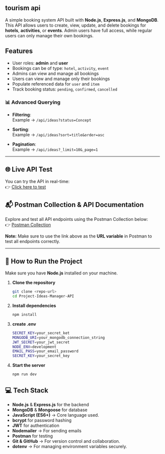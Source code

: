 ## tourism api

A simple booking system API built with **Node.js**, **Express.js**, and **MongoDB**.  
This API allows users to create, view, update, and delete bookings for **hotels**, **activities**, or **events**. Admin users have full access, while regular users can only manage their own bookings.


## Features
- User roles: **admin** and **user**
- Bookings can be of type: `hotel`, `activity`, `event`
- Admins can view and manage all bookings
- Users can view and manage only their bookings
- Populate referenced data for `user` and `item`
- Track booking status: `pending`, `confirmed`, `cancelled` 


### 📊 Advanced Querying  
- **Filtering**:  
  Example → `/api/ideas?status=Concept`  

- **Sorting**:  
  Example → `/api/ideas?sort=title&order=asc`  

- **Pagination**:  
  Example → `/api/ideas?_limit=10&_page=1`  
---
## 🌐 Live API Test
You can try the API in real-time:  
👉 [Click here to test](https://tourism-api-production-aac8.up.railway.app)

## 📬 Postman Collection & API Documentation
Explore and test all API endpoints using the Postman Collection below:  
👉 [Postman Collection](https://goatme.postman.co/workspace/SocialNet-API~f41737ee-6515-4f7d-8266-fe9389bba116/collection/40780206-70ea1d27-d4a5-4e6e-bb2b-7c153d490985?action=share&source=copy-link&creator=40780206)  

**Note:** Make sure to use the link above as the **URL variable** in Postman to test all endpoints correctly.

---
## 🚀 How to Run the Project
Make sure you have **Node.js** installed on your machine.  

1. **Clone the repository**  
   ```bash
   git clone <repo-url>
   cd Project-Ideas-Manager-API
2. **Install dependencies**  
   ```bash
   npm install
3. **create .env**
   ```bash
   SECRET_KEY=your_secret_ket
   MONGODB_URI=your_mongodb_connection_string
   JWT_SECRET=your_jwt_secret
   NODE_ENV=development
   EMAIL_PASS=your_email_password
   SECRET_KEY=your_secret_key
   
4. **Start the server**  
   ```bash
   npm run dev

## 💻 Tech Stack

- **Node.js** & **Express.js** for the backend
- **MongoDB** & **Mongoose** for database
- **JavaScript (ES6+)** → Core language used.
- **bcrypt** for password hashing
- **JWT** for authentication
- **Nodemailer** → For sending emails 
- **Postman** for testing
- **Git & GitHub** → For version control and collaboration.
- **dotenv** → For managing environment variables securely.  
